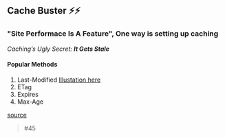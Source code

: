 ## Cache Buster ⚡️⚡️
### "Site Performace Is A Feature", One way is setting up caching

_Caching’s Ugly Secret: **It Gets Stale**_

#### Popular Methods
1. Last-Modified [Illustation here](https://maravindblog.wordpress.com/2018/07/05/http-headers-last-modified-if-modified-since/)
2. ETag
3. Expires
4. Max-Age

[source](https://betterexplained.com/articles/how-to-optimize-your-site-with-http-caching/)

>#45